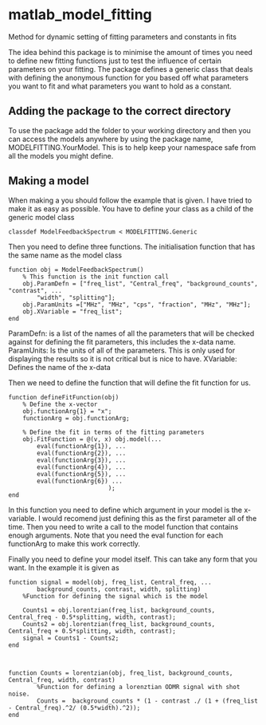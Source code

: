 # matlab_model_fitting
Method for dynamic setting of fitting parameters and constants in fits

The idea behind this package is to minimise the amount of times you need to define new fitting functions just to test the influence of certain parameters on your fitting. The package defines a generic class that deals with defining the anonymous function for you based off what parameters you want to fit and what parameters you want to hold as a constant. 

## Adding the package to the correct directory
To use the package add the folder to your working directory and then you can access the models anywhere by using the package name, MODELFITTING.YourModel. This is to help keep your namespace safe from all the models you might define. 

## Making a model
When making a you should follow the example that is given. I have tried to make it as easy as possible. You have to define your class as a child of the generic model class
```
classdef ModelFeedbackSpectrum < MODELFITTING.Generic
```
Then you need to define three functions. 
The initialisation function that has the same name as the model class
```
function obj = ModelFeedbackSpectrum()
    % This function is the init function call
    obj.ParamDefn = ["freq_list", "Central_freq", "background_counts", "contrast", ...
        "width", "splitting"];
    obj.ParamUnits =["MHz", "MHz", "cps", "fraction", "MHz", "MHz"];
    obj.XVariable = "freq_list";
end
```
ParamDefn: is a list of the names of all the parameters that will be checked against for defining the fit parameters, this includes the x-data name. 
ParamUnits: Is the units of all of the parameters. This is only used for displaying the results so it is not critical but is nice to have. 
XVariable: Defines the name of the x-data

Then we need to define the function that will define the fit function for us.  

```
function defineFitFunction(obj)
    % Define the x-vector
    obj.functionArg{1} = "x";
    functionArg = obj.functionArg;

    % Define the fit in terms of the fitting parameters
    obj.FitFunction = @(v, x) obj.model(...
        eval(functionArg{1}), ...
        eval(functionArg{2}), ...
        eval(functionArg{3}), ...
        eval(functionArg{4}), ...
        eval(functionArg{5}), ...
        eval(functionArg{6}) ...
                            ); 
end
```
In this function you need to define which argument in your model is the x-variable. I would recomend just defining this as the first parameter all of the time. Then you need to write a call to the model function that contains enough arguments. Note that you need the eval function for each functionArg to make this work correctly. 

Finally you need to define your model itself. This can take any form that you want. In the example it is given as
```
function signal = model(obj, freq_list, Central_freq, ...
        background_counts, contrast, width, splitting)
    %Function for defining the signal which is the model 

    Counts1 = obj.lorentzian(freq_list, background_counts, Central_freq - 0.5*splitting, width, contrast);
    Counts2 = obj.lorentzian(freq_list, background_counts, Central_freq + 0.5*splitting, width, contrast);
    signal = Counts1 - Counts2;
end



function Counts = lorentzian(obj, freq_list, background_counts, Central_freq, width, contrast)
        %Function for defining a lorenztian ODMR signal with shot noise. 
        Counts =  background_counts * (1 - contrast ./ (1 + (freq_list - Central_freq).^2/ (0.5*width).^2));
end

```



